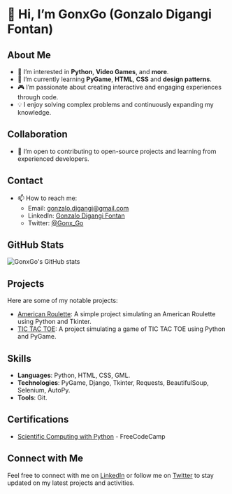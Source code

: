 # 👋 Hi, I’m GonxGo (Gonzalo Digangi Fontan)

## About Me
- 👀 I’m interested in **Python**, **Video Games**, and **more**.
- 🌱 I’m currently learning **PyGame**, **HTML**, **CSS** and **design patterns**.
- 🎮 I’m passionate about creating interactive and engaging experiences through code.
- 💡 I enjoy solving complex problems and continuously expanding my knowledge.

## Collaboration
- 🤝 I’m open to contributing to open-source projects and learning from experienced developers.

## Contact
- 📫 How to reach me:
  - Email: [gonzalo.digangi@gmail.com](mailto:gonzalo.digangi@gmail.com)
  - LinkedIn: [Gonzalo Digangi Fontan](https://www.linkedin.com/in/gonzalo-digangi-fontan/)
  - Twitter: [@Gonx_Go](https://twitter.com/Gonx_Go)

## GitHub Stats
![GonxGo's GitHub stats](https://github-readme-stats.vercel.app/api?username=GonxGo&show_icons=true&theme=radical)

## Projects
Here are some of my notable projects:
- [American Roulette](https://github.com/GonxG0/Ruleta_GonxG0.py): A simple project simulating an American Roulette using Python and Tkinter.
- [TIC TAC TOE](https://github.com/GonxG0/TIC-TAC-TOE): A project simulating a game of TIC TAC TOE using Python and PyGame.

## Skills
- **Languages**: Python, HTML, CSS, GML.
- **Technologies**: PyGame, Django, Tkinter, Requests, BeautifulSoup, Selenium, AutoPy.
- **Tools**: Git.

## Certifications
- [Scientific Computing with Python](https://www.freecodecamp.org/certification/fccb1b14fdc-34c9-4e3f-8572-2ce1af159068/scientific-computing-with-python-v7) - FreeCodeCamp

## Connect with Me
Feel free to connect with me on [LinkedIn](https://www.linkedin.com/in/gonzalo-digangi-fontan/) or follow me on [Twitter](https://twitter.com/Gonx_Go) to stay updated on my latest projects and activities.
